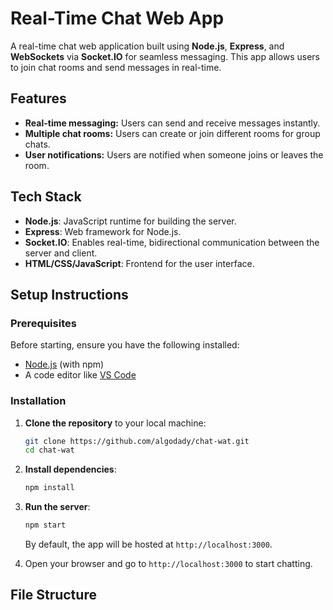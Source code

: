 # Real-Time Chat Web App

A real-time chat web application built using **Node.js**, **Express**, and **WebSockets** via **Socket.IO** for seamless messaging. This app allows users to join chat rooms and send messages in real-time.

## Features

- **Real-time messaging:** Users can send and receive messages instantly.
- **Multiple chat rooms:** Users can create or join different rooms for group chats.
- **User notifications:** Users are notified when someone joins or leaves the room.

## Tech Stack

- **Node.js**: JavaScript runtime for building the server.
- **Express**: Web framework for Node.js.
- **Socket.IO**: Enables real-time, bidirectional communication between the server and client.
- **HTML/CSS/JavaScript**: Frontend for the user interface.

## Setup Instructions

### Prerequisites

Before starting, ensure you have the following installed:

- [Node.js](https://nodejs.org/) (with npm)
- A code editor like [VS Code](https://code.visualstudio.com/)

### Installation

1. **Clone the repository** to your local machine:
    ```bash
    git clone https://github.com/algodady/chat-wat.git
    cd chat-wat
    ```

2. **Install dependencies**:
    ```bash
    npm install
    ```

3. **Run the server**:
    ```bash
    npm start
    ```

    By default, the app will be hosted at `http://localhost:3000`.

4. Open your browser and go to `http://localhost:3000` to start chatting.

## File Structure

